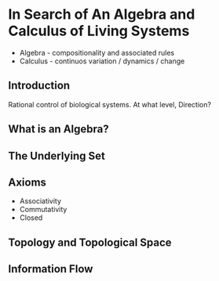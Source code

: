# In Search of An Algebra and Calculus of Living Systems

- Algebra - compositionality and associated rules
- Calculus - continuos variation / dynamics / change

## Introduction

Rational control of biological systems.
At what level, Direction?

## What is an Algebra?

## The Underlying Set

## Axioms

- Associativity
- Commutativity
- Closed

## Topology and Topological Space

## Information Flow
